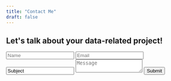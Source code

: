 ```yaml
---
title: "Contact Me"
draft: false
---
```


## Let's talk about your data-related project!
<div>
<form method="POST" action="https://formspree.io/liam@data-handyman.com">
  <input type="text" name="name" placeholder="Name" />
  <input type="email" name="email" placeholder="Email" />
  <input type="text" name="subject" value="Subject" />
  <input type="hidden" name="_next" value="/thankyou/" />
  <input type="hidden" name="_format" value="plain"/>
  <!-- <input type="hidden" name="_subject" value="New Contact" /> -->
  <textarea name="message" placeholder="Message"></textarea>
  <button type="submit">Submit</button>
</form>
</div>
